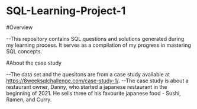 # SQL-Learning-Project-1
#Overview

--This repository contains SQL questions and solutions generated during my learning process. It serves as a compilation of my progress in mastering SQL concepts.


#About the case study

--The data set and the quesitons are from a case study available at https://8weeksqlchallenge.com/case-study-1/.
--The case study is about a restaurant owner, Danny, who started a japanese restaurant in the beginning of 2021.
He sells three of his favourite japanese food - Sushi, Ramen, and Curry.



